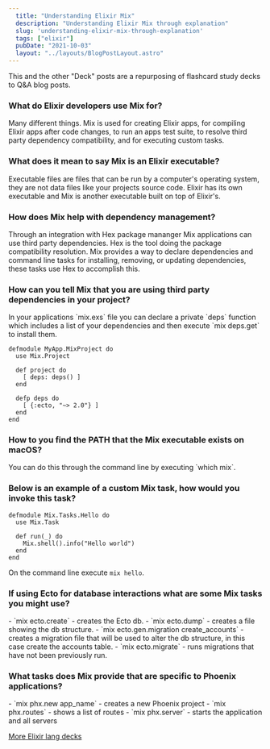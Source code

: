 ```yaml
---
  title: "Understanding Elixir Mix"
  description: "Understanding Elixir Mix through explanation"
  slug: 'understanding-elixir-mix-through-explanation'
  tags: ["elixir"]
  pubDate: "2021-10-03"
  layout: "../layouts/BlogPostLayout.astro"
---
```


This and the other "Deck" posts are a repurposing of flashcard study decks to Q&A blog posts. 

<h3>What do Elixir developers use Mix for?</h3>
Many different things. Mix is used for creating Elixir apps, for compiling Elixir apps after code changes, to run an apps test suite, to resolve third party dependency compatibility, and for executing custom tasks.

<h3>What does it mean to say Mix is an Elixir executable?</h3>
Executable files are files that can be run by a computer's operating system, they are not data files like your projects source code. Elixir has its own executable and Mix is another executable built on top of Elixir's.

<h3>How does Mix help with dependency management?</h3>
Through an integration with Hex package mananger Mix applications can use third party dependencies. Hex is the tool doing the package compatibility resolution. Mix provides a way to declare dependencies and command line tasks for installing, removing, or updating dependencies, these tasks use Hex to accomplish this.

<h3>How can you tell Mix that you are using third party dependencies in your project?</h3>
In your applications `mix.exs` file you can declare a private `deps` function which includes a list of your dependencies and then execute `mix deps.get` to install them. 

```
defmodule MyApp.MixProject do 
  use Mix.Project 

  def project do 
    [ deps: deps() ] 
  end 
  
  defp deps do 
    [ {:ecto, "~> 2.0"} ] 
  end 
end
```


<h3>How to you find the PATH that the Mix executable exists on macOS?</h3>
You can do this through the command line by executing `which mix`.


<h3>Below is an example of a custom Mix task, how would you invoke this task?</h3>

```
defmodule Mix.Tasks.Hello do 
  use Mix.Task 
  
  def run(_) do 
    Mix.shell().info("Hello world") 
  end 
end
```

On the command line execute `mix hello`.


<h3>If using Ecto for database interactions what are some Mix tasks you might use?</h3>
- `mix ecto.create` - creates the Ecto db. 
- `mix ecto.dump` - creates a file showing the db structure. 
- `mix ecto.gen.migration create_accounts` - creates a migration file that will be used to alter the db structure, in this case create the accounts table. 
- `mix ecto.migrate` - runs migrations that have not been previously run.


<h3>What tasks does Mix provide that are specific to Phoenix applications?</h3>
- `mix phx.new app_name` - creates a new Phoenix project 
- `mix phx.routes` - shows a list of routes 
- `mix phx.server` - starts the application and all servers


[More Elixir lang decks](https://tinytechtuts.com/tags/elixir-deck)
